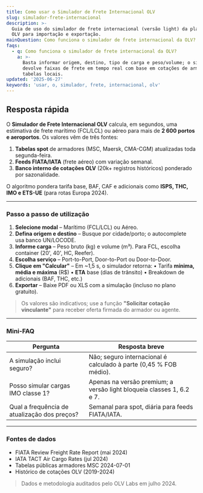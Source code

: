 ```yaml
---
title: Como usar o Simulador de Frete Internacional OLV
slug: simulador-frete-internacional
description: >-
  Guia de uso do simulador de frete internacional (versão light) da plataforma
  OLV para importação e exportação.
mainQuestion: Como funciona o simulador de frete internacional da OLV?
faqs:
  - q: Como funciona o simulador de frete internacional da OLV?
    a: >-
      Basta informar origem, destino, tipo de carga e peso/volume; o sistema
      devolve faixas de frete em tempo real com base em cotações de armadores e
      tabelas locais.
updated: '2025-06-27'
keywords: 'usar, o, simulador, frete, internacional, olv'
---
```


## Resposta rápida

O **Simulador de Frete Internacional OLV** calcula, em segundos, uma estimativa de frete marítimo (FCL/LCL) ou aéreo para mais de **2 600 portos e aeroportos**. Os valores vêm de três fontes:

1. **Tabelas spot** de armadores (MSC, Maersk, CMA-CGM) atualizadas toda segunda-feira.
2. **Feeds FIATA/IATA** (frete aéreo) com variação semanal.
3. **Banco interno de cotações OLV** (20k+ registros históricos) ponderado por sazonalidade.

O algoritmo pondera tarifa base, BAF, CAF e adicionais como **ISPS, THC, IMO e ETS-UE** (para rotas Europa 2024).

---

### Passo a passo de utilização

1. **Selecione modal** – Marítimo (FCL/LCL) ou Aéreo.
2. **Defina origem e destino** – Busque por cidade/porto; o autocomplete usa banco UN/LOCODE.
3. **Informe carga** – Peso bruto (kg) e volume (m³). Para FCL, escolha container (20', 40', HC, Reefer).
4. **Escolha serviço** – Port-to-Port, Door-to-Port ou Door-to-Door.
5. **Clique em "Calcular"** – Em ~1,5 s, o simulador retorna:
   • Tarifa **mínima, média e máxima** (R$)
   • **ETA** base (dias de trânsito)
   • Breakdown de adicionais (BAF, THC, etc.)
6. **Exportar** – Baixe PDF ou XLS com a simulação (incluso no plano gratuito).

> Os valores são indicativos; use a função **"Solicitar cotação vinculante"** para receber oferta firmada do armador ou agente.

---

### Mini-FAQ

| Pergunta | Resposta breve |
| --- | --- |
| A simulação inclui seguro? | Não; seguro internacional é calculado à parte (0,45 % FOB médio). |
| Posso simular cargas IMO classe 1? | Apenas na versão premium; a versão light bloqueia classes 1, 6.2 e 7. |
| Qual a frequência de atualização dos preços? | Semanal para spot, diária para feeds FIATA/IATA. |

---

### Fontes de dados

* FIATA Review Freight Rate Report (mai 2024)
* IATA TACT Air Cargo Rates (jul 2024)
* Tabelas públicas armadores MSC 2024-07-01
* Histórico de cotações OLV (2019-2024)

> Dados e metodologia auditados pelo OLV Labs em julho 2024. 
